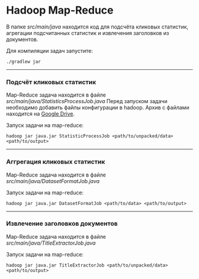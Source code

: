 # Hadoop Map-Reduce

В папке *src/main/java* находится код для подсчёта кликовых статистик, агрегации подсчитанных статистик и извлечения заголовков из документов.

Для компиляции задач запустите:

```
./gradlew jar
```

---

### Подсчёт кликовых статистик

Map-Reduce задача находится в файле *src/main/java/StatisticsProcessJob.java*
Перед запуском задачи необходимо добавить файлы конфигурации в hadoop. Архив с файлами находится на [Google Drive](https://drive.google.com/file/d/1nQko3WjMaZhpCxnMTROlY0nVvb8wym68/view?usp=sharing).

Запуск задачи на map-reduce:

```
hadoop jar java.jar StatisticProcessJob <path/to/unpacked/data> <path/to/output>
```

---

### Аггрегация кликовых статистик

Map-Reduce задача находится в файле *src/main/java/DatasetFormatJob.java*

Запуск задачи на map-reduce:

```
hadoop jar java.jar DatasetFormatJob <path/to/data> <path/to/output>
```

---

### Извлечение заголовков документов

Map-Reduce задача находится в файле *src/main/java/TitleExtractorJob.java*

Запуск задачи на map-reduce:

```
hadoop jar java.jar TitleExtractorJob <path/to/unpacked/data> <path/to/output>
```
